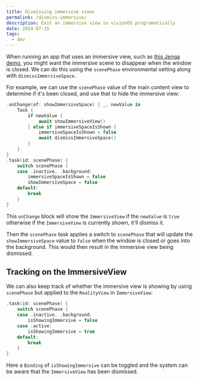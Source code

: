 ```yaml
---
title: Dismissing immersive views
permalink: /dismiss-immersive/
description: Exit an immersive view in visionOS programatically
date: 2024-07-15
tags:
  - dev
---
```


When running an app that uses an immersive view, such as [this Jenga demo](/jenga-in-vision-os/), you might want the immersive scene to disappear when the window is closed. We can do this using the `scenePhase` environmental setting along with `dismissImmersiveSpace`.

For example, we can use the `scenePhase` value of the main content view to determine if it's been closed, and use that to hide the immersive view:

```swift
.onChange(of: showImmersiveSpace) { _, newValue in
    Task {
        if newValue {
            await showImmersiveView()
        } else if immersiveSpaceIsShown {
            immersiveSpaceIsShown = false
            await dismissImmersiveSpace()
        }
    }
}
.task(id: scenePhase) {
    switch scenePhase {
    case .inactive, .background:
        immersiveSpaceIsShown = false
        showImmersiveSpace = false
    default:
        break
    }
}
```

This `onChange` block will show the `ImmersiveView` if the `newValue` is `true` otherwise if the `ImmersiveView` is currently shown, it'll dismiss it.

Then the `scenePhase` task applies a switch to `scenePhase` that will update the `showImmersiveSpace` value to `false` when the window is closed or goes into the background. This would then result in the immersive view being dismissed.

## Tracking on the ImmersiveView

We can also keep track of whether the immersive view is showing by using `scenePhase` but applied to the `RealityView` in `ImmersiveView`:

```swift
.task(id: scenePhase) {
    switch scenePhase {
    case .inactive, .background:
        isShowingImmersive = false
    case .active:
        isShowingImmersive = true
    default:
        break
    }
}
```

Here a `Binding` of `isShowingImmersive` can be toggled and the system can be aware that the `ImmersiveView` has been dismissed.
